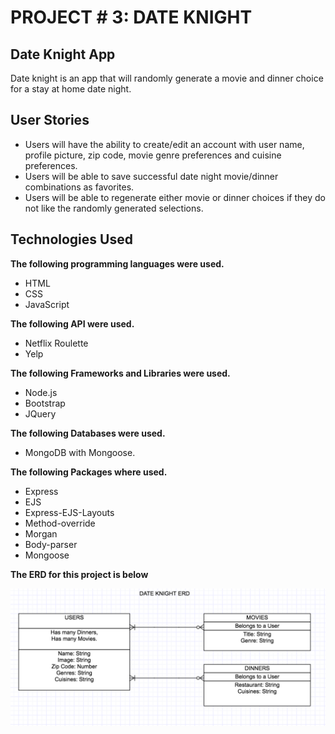 # PROJECT # 3: DATE KNIGHT

## Date Knight App

Date knight is an app that will randomly generate a movie and dinner choice for a stay at home date night.

## User Stories

* Users will have the ability to create/edit an account with user name, profile picture, zip code, movie genre preferences and cuisine preferences.
* Users will be able to save successful date night movie/dinner combinations as favorites.
* Users will be able to regenerate either movie or dinner choices if they do not like the randomly generated selections.

## Technologies Used
**The following programming languages were used.**

* HTML
* CSS
* JavaScript

**The following API were used.**

* Netflix Roulette
* Yelp

**The following Frameworks and Libraries were used.**

* Node.js
* Bootstrap
* JQuery

**The following Databases were used.**

* MongoDB with Mongoose.

**The following Packages where used.**

* Express
* EJS
* Express-EJS-Layouts
* Method-override
* Morgan
* Body-parser
* Mongoose


**The ERD for this project is below**



![](erb.jpg)
